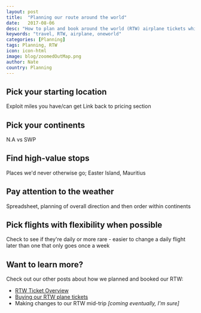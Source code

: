 ```yaml
---
layout: post
title:  "Planning our route around the world"
date:   2017-08-06
desc: "How to plan and book around the world (RTW) airplane tickets while saving thousands of dollars per person"
keywords: "travel, RTW, airplane, oneworld"
categories: [Planning]
tags: Planning, RTW
icon: icon-html
image: blog/zoomedOutMap.png
author: Nate
country: Planning
---
```


## Pick your starting location

Exploit miles you have/can get
Link back to pricing section

## Pick your continents

N.A vs SWP

## Find high-value stops

Places we'd never otherwise go; Easter Island, Mauritius

## Pay attention to the weather

Spreadsheet, planning of overall direction and then order within continents

## Pick flights with flexibility when possible

Check to see if they're daily or more rare - easier to change a daily flight later than one that only goes once a week

## Want to learn more? 

Check out our other posts about how we planned and booked our RTW: 

- [RTW Ticket Overview]()
- [Buying our RTW plane tickets]()
- Making changes to our RTW mid-trip _[coming eventually, I'm sure]_
